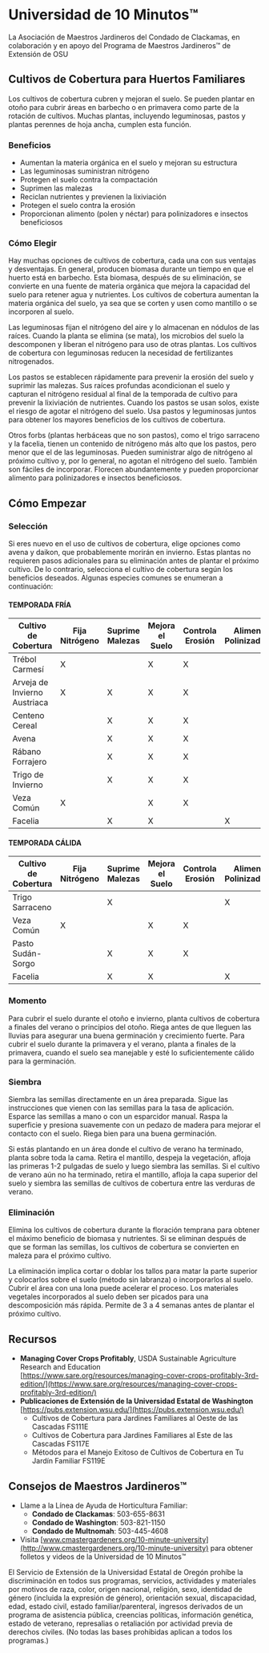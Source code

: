 # Universidad de 10 Minutos™  
La Asociación de Maestros Jardineros del Condado de Clackamas, en colaboración y en apoyo del Programa de Maestros Jardineros™ de Extensión de OSU  

## Cultivos de Cobertura para Huertos Familiares  
Los cultivos de cobertura cubren y mejoran el suelo. Se pueden plantar en otoño para cubrir áreas en barbecho o en primavera como parte de la rotación de cultivos. Muchas plantas, incluyendo leguminosas, pastos y plantas perennes de hoja ancha, cumplen esta función.  

### Beneficios  
- Aumentan la materia orgánica en el suelo y mejoran su estructura  
- Las leguminosas suministran nitrógeno  
- Protegen el suelo contra la compactación  
- Suprimen las malezas  
- Reciclan nutrientes y previenen la lixiviación  
- Protegen el suelo contra la erosión  
- Proporcionan alimento (polen y néctar) para polinizadores e insectos beneficiosos  

### Cómo Elegir  
Hay muchas opciones de cultivos de cobertura, cada una con sus ventajas y desventajas. En general, producen biomasa durante un tiempo en que el huerto está en barbecho. Esta biomasa, después de su eliminación, se convierte en una fuente de materia orgánica que mejora la capacidad del suelo para retener agua y nutrientes. Los cultivos de cobertura aumentan la materia orgánica del suelo, ya sea que se corten y usen como mantillo o se incorporen al suelo.

Las leguminosas fijan el nitrógeno del aire y lo almacenan en nódulos de las raíces. Cuando la planta se elimina (se mata), los microbios del suelo la descomponen y liberan el nitrógeno para uso de otras plantas. Los cultivos de cobertura con leguminosas reducen la necesidad de fertilizantes nitrogenados.  

Los pastos se establecen rápidamente para prevenir la erosión del suelo y suprimir las malezas. Sus raíces profundas acondicionan el suelo y capturan el nitrógeno residual al final de la temporada de cultivo para prevenir la lixiviación de nutrientes. Cuando los pastos se usan solos, existe el riesgo de agotar el nitrógeno del suelo. Usa pastos y leguminosas juntos para obtener los mayores beneficios de los cultivos de cobertura.  

Otros forbs (plantas herbáceas que no son pastos), como el trigo sarraceno y la facelia, tienen un contenido de nitrógeno más alto que los pastos, pero menor que el de las leguminosas. Pueden suministrar algo de nitrógeno al próximo cultivo y, por lo general, no agotan el nitrógeno del suelo. También son fáciles de incorporar. Florecen abundantemente y pueden proporcionar alimento para polinizadores e insectos beneficiosos.  

## Cómo Empezar  

### Selección  
Si eres nuevo en el uso de cultivos de cobertura, elige opciones como avena y daikon, que probablemente morirán en invierno. Estas plantas no requieren pasos adicionales para su eliminación antes de plantar el próximo cultivo. De lo contrario, selecciona el cultivo de cobertura según los beneficios deseados. Algunas especies comunes se enumeran a continuación:  

#### TEMPORADA FRÍA  
| Cultivo de Cobertura       | Fija Nitrógeno | Suprime Malezas | Mejora el Suelo | Controla Erosión | Alimenta Polinizadores |
|----------------------------|----------------|------------------|-----------------|------------------|------------------------|
| Trébol Carmesí            | X              |                  | X               | X                |                        |
| Arveja de Invierno Austriaca | X           | X                | X               | X                |                        |
| Centeno Cereal            |                | X                | X               | X                |                        |
| Avena                     |                | X                | X               | X                |                        |
| Rábano Forrajero          |                | X                | X               | X                |                        |
| Trigo de Invierno         |                | X                | X               | X                |                        |
| Veza Común                | X              |                  | X               | X                |                        |
| Facelia                   |                | X                | X               |                  | X                      |

#### TEMPORADA CÁLIDA  
| Cultivo de Cobertura       | Fija Nitrógeno | Suprime Malezas | Mejora el Suelo | Controla Erosión | Alimenta Polinizadores |
|----------------------------|----------------|------------------|-----------------|------------------|------------------------|
| Trigo Sarraceno           |                | X                |                  |                  | X                      |
| Veza Común                | X              |                  | X               | X                |                        |
| Pasto Sudán-Sorgo         |                | X                | X               | X                |                        |
| Facelia                   |                | X                | X               |                  | X                      |

### Momento  
Para cubrir el suelo durante el otoño e invierno, planta cultivos de cobertura a finales del verano o principios del otoño. Riega antes de que lleguen las lluvias para asegurar una buena germinación y crecimiento fuerte. Para cubrir el suelo durante la primavera y el verano, planta a finales de la primavera, cuando el suelo sea manejable y esté lo suficientemente cálido para la germinación.  

### Siembra  
Siembra las semillas directamente en un área preparada. Sigue las instrucciones que vienen con las semillas para la tasa de aplicación. Esparce las semillas a mano o con un esparcidor manual. Raspa la superficie y presiona suavemente con un pedazo de madera para mejorar el contacto con el suelo. Riega bien para una buena germinación.  

Si estás plantando en un área donde el cultivo de verano ha terminado, planta sobre toda la cama. Retira el mantillo, despeja la vegetación, afloja las primeras 1-2 pulgadas de suelo y luego siembra las semillas. Si el cultivo de verano aún no ha terminado, retira el mantillo, afloja la capa superior del suelo y siembra las semillas de cultivos de cobertura entre las verduras de verano.  

### Eliminación  
Elimina los cultivos de cobertura durante la floración temprana para obtener el máximo beneficio de biomasa y nutrientes. Si se eliminan después de que se forman las semillas, los cultivos de cobertura se convierten en maleza para el próximo cultivo.  

La eliminación implica cortar o doblar los tallos para matar la parte superior y colocarlos sobre el suelo (método sin labranza) o incorporarlos al suelo. Cubrir el área con una lona puede acelerar el proceso. Los materiales vegetales incorporados al suelo deben ser picados para una descomposición más rápida. Permite de 3 a 4 semanas antes de plantar el próximo cultivo.  

## Recursos  
- **Managing Cover Crops Profitably**, USDA Sustainable Agriculture Research and Education  
  [https://www.sare.org/resources/managing-cover-crops-profitably-3rd-edition/](https://www.sare.org/resources/managing-cover-crops-profitably-3rd-edition/)  
- **Publicaciones de Extensión de la Universidad Estatal de Washington**  
  [https://pubs.extension.wsu.edu/](https://pubs.extension.wsu.edu/)  
  - Cultivos de Cobertura para Jardines Familiares al Oeste de las Cascadas FS111E  
  - Cultivos de Cobertura para Jardines Familiares al Este de las Cascadas FS117E  
  - Métodos para el Manejo Exitoso de Cultivos de Cobertura en Tu Jardín Familiar FS119E  

## Consejos de Maestros Jardineros™  
- Llame a la Línea de Ayuda de Horticultura Familiar:  
  - **Condado de Clackamas**: 503-655-8631  
  - **Condado de Washington**: 503-821-1150  
  - **Condado de Multnomah**: 503-445-4608  
- Visita [www.cmastergardeners.org/10-minute-university](http://www.cmastergardeners.org/10-minute-university) para obtener folletos y videos de la Universidad de 10 Minutos™  

El Servicio de Extensión de la Universidad Estatal de Oregón prohíbe la discriminación en todos sus programas, servicios, actividades y materiales por motivos de raza, color, origen nacional, religión, sexo, identidad de género (incluida la expresión de género), orientación sexual, discapacidad, edad, estado civil, estado familiar/parenteral, ingresos derivados de un programa de asistencia pública, creencias políticas, información genética, estado de veterano, represalias o retaliación por actividad previa de derechos civiles. (No todas las bases prohibidas aplican a todos los programas.)